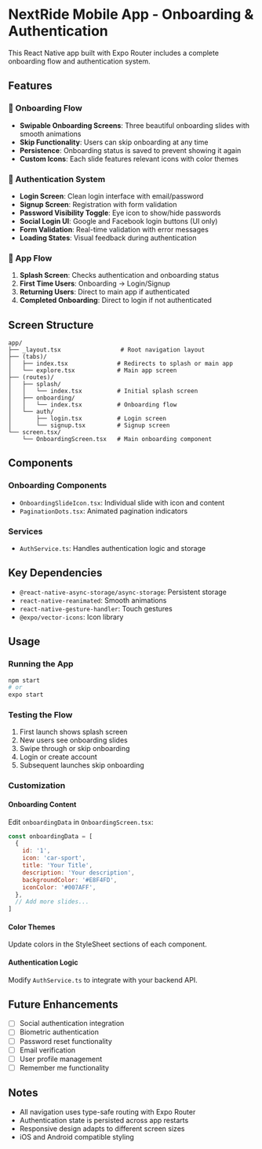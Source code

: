 # NextRide Mobile App - Onboarding & Authentication

This React Native app built with Expo Router includes a complete onboarding flow and authentication system.

## Features

### 🎯 Onboarding Flow

- **Swipable Onboarding Screens**: Three beautiful onboarding slides with smooth animations
- **Skip Functionality**: Users can skip onboarding at any time
- **Persistence**: Onboarding status is saved to prevent showing it again
- **Custom Icons**: Each slide features relevant icons with color themes

### 🔐 Authentication System

- **Login Screen**: Clean login interface with email/password
- **Signup Screen**: Registration with form validation
- **Password Visibility Toggle**: Eye icon to show/hide passwords
- **Social Login UI**: Google and Facebook login buttons (UI only)
- **Form Validation**: Real-time validation with error messages
- **Loading States**: Visual feedback during authentication

### 🚀 App Flow

1. **Splash Screen**: Checks authentication and onboarding status
2. **First Time Users**: Onboarding → Login/Signup
3. **Returning Users**: Direct to main app if authenticated
4. **Completed Onboarding**: Direct to login if not authenticated

## Screen Structure

```
app/
├── _layout.tsx                 # Root navigation layout
├── (tabs)/
│   ├── index.tsx              # Redirects to splash or main app
│   └── explore.tsx            # Main app screen
├── (routes)/
│   ├── splash/
│   │   └── index.tsx          # Initial splash screen
│   ├── onboarding/
│   │   └── index.tsx          # Onboarding flow
│   └── auth/
│       ├── login.tsx          # Login screen
│       └── signup.tsx         # Signup screen
└── screen.tsx/
    └── OnboardingScreen.tsx   # Main onboarding component
```

## Components

### Onboarding Components

- `OnboardingSlideIcon.tsx`: Individual slide with icon and content
- `PaginationDots.tsx`: Animated pagination indicators

### Services

- `AuthService.ts`: Handles authentication logic and storage

## Key Dependencies

- `@react-native-async-storage/async-storage`: Persistent storage
- `react-native-reanimated`: Smooth animations
- `react-native-gesture-handler`: Touch gestures
- `@expo/vector-icons`: Icon library

## Usage

### Running the App

```bash
npm start
# or
expo start
```

### Testing the Flow

1. First launch shows splash screen
2. New users see onboarding slides
3. Swipe through or skip onboarding
4. Login or create account
5. Subsequent launches skip onboarding

### Customization

#### Onboarding Content

Edit `onboardingData` in `OnboardingScreen.tsx`:

```javascript
const onboardingData = [
  {
    id: '1',
    icon: 'car-sport',
    title: 'Your Title',
    description: 'Your description',
    backgroundColor: '#E8F4FD',
    iconColor: '#007AFF',
  },
  // Add more slides...
]
```

#### Color Themes

Update colors in the StyleSheet sections of each component.

#### Authentication Logic

Modify `AuthService.ts` to integrate with your backend API.

## Future Enhancements

- [ ] Social authentication integration
- [ ] Biometric authentication
- [ ] Password reset functionality
- [ ] Email verification
- [ ] User profile management
- [ ] Remember me functionality

## Notes

- All navigation uses type-safe routing with Expo Router
- Authentication state is persisted across app restarts
- Responsive design adapts to different screen sizes
- iOS and Android compatible styling
